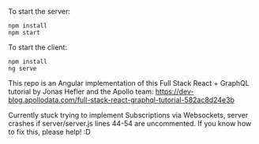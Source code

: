 To start the server: 
```
npm install
npm start
```

To start the client:
```
npm install
ng serve
```

This repo is an Angular implementation of this Full Stack React + GraphQL tutorial by Jonas Hefler and the Apollo team: https://dev-blog.apollodata.com/full-stack-react-graphql-tutorial-582ac8d24e3b

Currently stuck trying to implement Subscriptions via Websockets, server crashes if server/server.js lines 44-54 are uncommented. If you know how to fix this, please help! :D